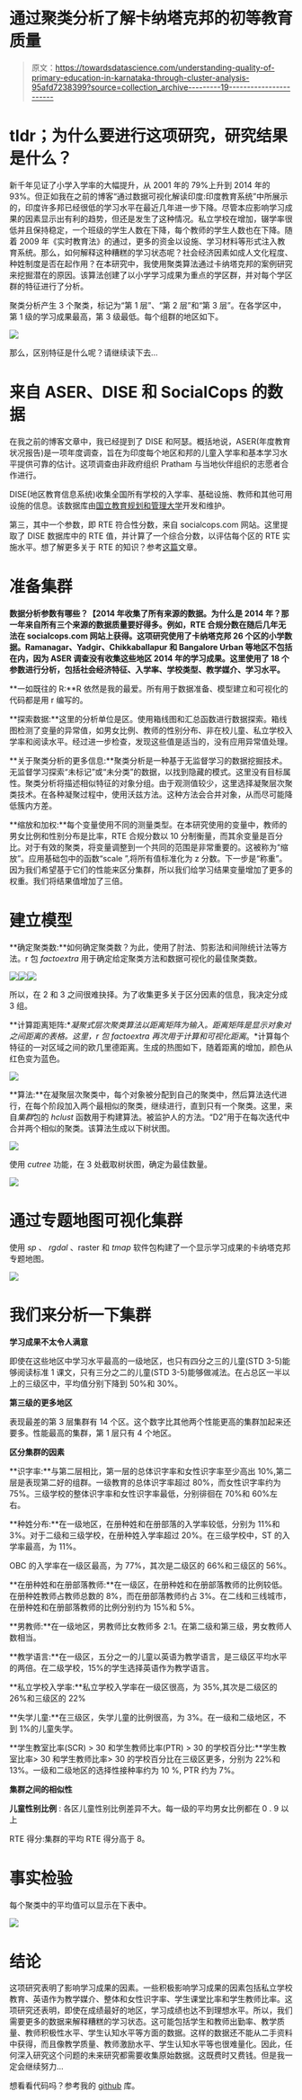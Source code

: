 # 通过聚类分析了解卡纳塔克邦的初等教育质量

> 原文：<https://towardsdatascience.com/understanding-quality-of-primary-education-in-karnataka-through-cluster-analysis-95afd7238399?source=collection_archive---------19----------------------->

# **tldr；为什么要进行这项研究，研究结果是什么？**

新千年见证了小学入学率的大幅提升，从 2001 年的 79%上升到 2014 年的 93%。但正如我在之前的博客“通过数据可视化解读印度:印度教育系统”中所展示的，印度许多邦已经很低的学习水平在最近几年进一步下降。尽管本应影响学习成果的因素显示出有利的趋势，但还是发生了这种情况。私立学校在增加，辍学率很低并且保持稳定，一个班级的学生人数在下降，每个教师的学生人数也在下降。随着 2009 年《实时教育法》的通过，更多的资金以设施、学习材料等形式注入教育系统。那么，如何解释这种糟糕的学习状态呢？社会经济因素如成人文化程度、种姓制度是否在起作用？在本研究中，我使用聚类算法通过卡纳塔克邦的案例研究来挖掘潜在的原因。该算法创建了以小学学习成果为重点的学区群，并对每个学区群的特征进行了分析。

聚类分析产生 3 个聚类，标记为“第 1 层”、“第 2 层”和“第 3 层”。在各学区中，第 1 级的学习成果最高，第 3 级最低。每个组群的地区如下。

![](img/eab4a537b42e9778768f51f4b3d03df5.png)

那么，区别特征是什么呢？请继续读下去…

# **来自 ASER、DISE 和 SocialCops 的数据**

在我之前的博客文章中，我已经提到了 DISE 和阿瑟。概括地说，ASER(年度教育状况报告)是一项年度调查，旨在为印度每个地区和邦的儿童入学率和基本学习水平提供可靠的估计。这项调查由非政府组织 Pratham 与当地伙伴组织的志愿者合作进行。

DISE(地区教育信息系统)收集全国所有学校的入学率、基础设施、教师和其他可用设施的信息。该数据库由[国立教育规划和管理大学](https://en.wikipedia.org/wiki/National_University_for_Educational_Planning_and_Administration)开发和维护。

第三，其中一个参数，即 RTE 符合性分数，来自 socialcops.com 网站。这里提取了 DISE 数据库中的 RTE 值，并计算了一个综合分数，以评估每个区的 RTE 实施水平。想了解更多关于 RTE 的知识？参考[这篇](http://mhrd.gov.in/rte)文章。

# **准备集群**

**数据分析参数有哪些？【2014 年收集了所有来源的数据。为什么是 2014 年？那一年来自所有三个来源的数据质量要好得多。例如，RTE 合规分数在随后几年无法在 socialcops.com 网站上获得。这项研究使用了卡纳塔克邦 26 个区的小学数据。Ramanagar、Yadgir、Chikkaballapur 和 Bangalore Urban 等地区不包括在内，因为 ASER 调查没有收集这些地区 2014 年的学习成果。这里使用了 18 个参数进行分析，包括社会经济特征、入学率、学校类型、教学媒介、学习水平。**

**一如既往的 R:**R 依然是我的最爱。所有用于数据准备、模型建立和可视化的代码都是用 r 编写的。

**探索数据:**这里的分析单位是区。使用箱线图和汇总函数进行数据探索。箱线图检测了变量的异常值，如男女比例、教师的性别分布、非在校儿童、私立学校入学率和阅读水平。经过进一步检查，发现这些值是适当的，没有应用异常值处理。

**关于聚类分析的更多信息:**聚类分析是一种基于无监督学习的数据挖掘技术。无监督学习探索“未标记”或“未分类”的数据，以找到隐藏的模式。这里没有目标属性。聚类分析将描述相似特征的对象分组。由于观测值较少，这里选择凝聚层次聚类技术。在各种凝聚过程中，使用沃兹方法。这种方法会合并对象，从而尽可能降低簇内方差。

**缩放和加权:**每个变量使用不同的测量类型。在本研究使用的变量中，教师的男女比例和性别分布是比率，RTE 合规分数以 10 分制衡量，而其余变量是百分比。对于有效的聚类，将变量调整到一个共同的范围是非常重要的。这被称为“缩放”。应用基础包中的函数“scale ”,将所有值标准化为 z 分数。下一步是“称重”。因为我们希望基于它们的性能来区分集群，所以我们给学习结果变量增加了更多的权重。我们将结果值增加了三倍。

# **建立模型**

**确定聚类数:**如何确定聚类数？为此，使用了肘法、剪影法和间隙统计法等方法。r 包 *factoextra* 用于确定给定聚类方法和数据可视化的最佳聚类数。

![](img/6861140362e54c74ed8bb5788df6ac95.png)![](img/9d77ff572bae033abeb1425bcada41c1.png)![](img/1e8061cfe2a8c27d31d593333c711835.png)

所以，在 2 和 3 之间很难抉择。为了收集更多关于区分因素的信息，我决定分成 3 组。

**计算距离矩阵:**凝聚式层次聚类算法以距离矩阵为输入。距离矩阵是显示对象对之间距离的表格。这里，r 包 *factoextra* 再次用于计算和可视化距离*。*计算每个特征的一对区域之间的欧几里德距离。生成的热图如下，随着距离的增加，颜色从红色变为蓝色。

![](img/d3c9690983f207a59ba04c5f63eeeccc.png)

**算法:**在凝聚层次聚类中，每个对象被分配到自己的聚类中，然后算法迭代进行，在每个阶段加入两个最相似的聚类，继续进行，直到只有一个聚类。这里，来自*集群*包的 *hclust* 函数用于构建算法。被监护人的方法。“D2”用于在每次迭代中合并两个相似的聚类。该算法生成以下树状图。

![](img/f04053b99d5ce1ef01db50ff3cd8f7f5.png)

使用 *cutree* 功能，在 3 处截取树状图，确定为最佳数量。

![](img/56fdbb2a51bd63b29630de74b4b84690.png)

# **通过专题地图可视化集群**

使用 *sp* 、 *rgdal* 、raster 和 *tmap* 软件包构建了一个显示学习成果的卡纳塔克邦专题地图。

![](img/4cf31fe056298f3416274c805024224e.png)

# **我们来分析一下集群**

**学习成果不太令人满意**

即使在这些地区中学习水平最高的一级地区，也只有四分之三的儿童(STD 3-5)能够阅读标准 1 课文，只有三分之二的儿童(STD 3-5)能够做减法。在占总区一半以上的三级区中，平均值分别下降到 50%和 30%。

**第三级的更多地区**

表现最差的第 3 层集群有 14 个区。这个数字比其他两个性能更高的集群加起来还要多。性能最高的集群，第 1 层只有 4 个地区。

**区分集群的因素**

**识字率:**与第二层相比，第一层的总体识字率和女性识字率至少高出 10%,第二层是表现第二好的组群。一级教育的总体识字率超过 80%，而女性识字率约为 75%。三级学校的整体识字率和女性识字率最低，分别徘徊在 70%和 60%左右。

**种姓分布:**在一级地区，在册种姓和在册部落的入学率较低，分别为 11%和 3%。对于二级和三级学校，在册种姓入学率超过 20%。在三级学校中，ST 的入学率最高，为 11%。

OBC 的入学率在一级区最高，为 77%，其次是二级区的 66%和三级区的 56%。

**在册种姓和在册部落教师:**在一级区，在册种姓和在册部落教师的比例较低。在册种姓教师占教师总数的 8%，而在册部落教师约占 3%。在二线和三线城市，在册种姓和在册部落教师的比例分别约为 15%和 5%。

**男教师:**在一级地区，男教师比女教师多 2:1。在第二级和第三级，男女教师人数相当。

**教学语言:**在一级区，五分之一的儿童以英语为教学语言，是三级区平均水平的两倍。在二级学校，15%的学生选择英语作为教学语言。

**私立学校入学率:**私立学校入学率在一级区很高，为 35%,其次是二级区的 26%和三级区的 22%

**失学儿童:**在三级区，失学儿童的比例很高，为 3%。在一级和二级地区，不到 1%的儿童失学。

**学生教室比率(SCR) > 30 和学生教师比率(PTR) > 30 的学校百分比:**学生教室比率> 30 和学生教师比率> 30 的学校百分比在三级区更多，分别为 22%和 13%。一级和二级地区的选择性接种率约为 10 %, PTR 约为 7%。

**集群之间的相似性**

**儿童性别比例** : 各区儿童性别比例差异不大。每一级的平均男女比例都在 0 . 9 以上

RTE 得分:集群的平均 RTE 得分高于 8。

# **事实检验**

每个聚类中的平均值可以显示在下表中。

![](img/156f8f8666a333f5b4e70ac80ce57d69.png)

# **结论**

这项研究表明了影响学习成果的因素。一些积极影响学习成果的因素包括私立学校教育、英语作为教学媒介、整体和女性识字率、学生课堂比率和学生教师比率。这项研究还表明，即使在成绩最好的地区，学习成绩也达不到理想水平。所以，我们需要更多的数据来解释糟糕的学习状态。这可能包括学生和教师出勤率、教学质量、教师积极性水平、学生认知水平等方面的数据。这样的数据还不能从二手资料中获得，而且像教学质量、教师激励水平、学生认知水平等也很难量化。因此，任何深入研究这个问题的未来研究都需要收集原始数据。这既费时又费钱。但是我一定会继续努力…

想看看代码吗？参考我的 [github](https://github.com/mrinalini1977/primary_education_cluster_analysis) 库。